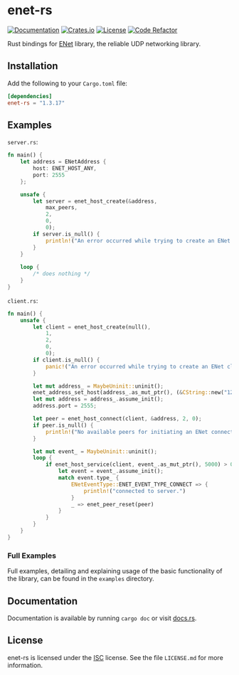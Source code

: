 # enet-rs

[![Documentation](https://docs.rs/enet-rs/badge.svg)](https://docs.rs/enet)
[![Crates.io](https://img.shields.io/crates/v/enet-rs.svg)](https://crates.io/crates/enet)
[![License](https://img.shields.io/crates/l/enet-rs.svg)](https://github.com/futile/enet-rs)
[![Code Refactor](https://www.codefactor.io/repository/github/ZTzTopia/LatieDiscordBot/badge)](https://www.codefactor.io/repository/github/ZTzTopia/LatieDiscordBot/badge)

Rust bindings for [ENet](http://enet.bespin.org) library, the reliable UDP networking library.

## Installation

Add the following to your `Cargo.toml` file:

```toml
[dependencies]
enet-rs = "1.3.17"
```

## Examples

`server.rs`:
```rust
fn main() {
    let address = ENetAddress {
        host: ENET_HOST_ANY,
        port: 2555
    };

    unsafe {
        let server = enet_host_create(&address,
            max_peers,
            2,
            0,
            0);
        if server.is_null() {
            println!("An error occurred while trying to create an ENet server host.");
        }
    }
    
    loop {
        /* does nothing */
    }
}
```

`client.rs`:
```rust
fn main() {
    unsafe {
        let client = enet_host_create(null(),
            1,
            2,
            0,
            0);
        if client.is_null() {
            panic!("An error occurred while trying to create an ENet client host.")
        }

        let mut address_ = MaybeUninit::uninit();
        enet_address_set_host(address_.as_mut_ptr(), (&CString::new("127.0.0.1").unwrap()).as_ptr());
        let mut address = address_.assume_init();
        address.port = 2555;

        let peer = enet_host_connect(client, &address, 2, 0);
        if peer.is_null() {
            println!("No available peers for initiating an ENet connection.\n");
        }

        let mut event_ = MaybeUninit::uninit();
        loop {
            if enet_host_service(client, event_.as_mut_ptr(), 5000) > 0 {
                let event = event_.assume_init();
                match event.type_ {
                    ENetEventType::ENET_EVENT_TYPE_CONNECT => {
                        println!("connected to server.")
                    }
                    _ => enet_peer_reset(peer)
                }
            }
        }
    }
}
```

### Full Examples

Full examples, detailing and explaining usage of the basic functionality of the library, can be found in the `examples` directory.

## Documentation

Documentation is available by running `cargo doc` or visit [docs.rs](https://docs.rs/enet-rs/).

## License

enet-rs is licensed under the [ISC](https://github.com/ZTzTopia/enet-rs/blob/main/LICENSE.md) license. See the file `LICENSE.md` for more information.